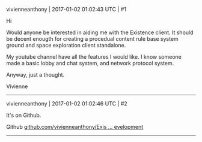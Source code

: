 vivienneanthony | 2017-01-02 01:02:43 UTC | #1

Hi

Would anyone be interested in aiding me with the Existence client. It should be decent enougth for creating a procedual content rule base system ground and space exploration client standalone. 

My youtube channel have all the features I would like. I know someone made a basic lobby and chat system, and network protocol system.

Anyway, just a thought.

Vivienne

-------------------------

vivienneanthony | 2017-01-02 01:02:46 UTC | #2

It's on  Github. 

Github
[github.com/vivienneanthony/Exis ... evelopment](https://github.com/vivienneanthony/Existence/tree/development)

-------------------------

